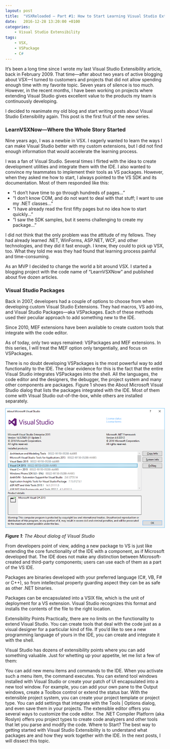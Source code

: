 ```yaml
---
layout: post
title:  "VSXReloaded — Part #1: How to Start Learning Visual Studio Extensibility"
date:   2016-12-28 13:20:00 +0100
categories:
    - Visual Studio Extensibility
tags:
    - VSX,
    - VSPackage
    - C#
---
```


It’s been a long time since I wrote my last Visual Studio Extensibility article, back in February 2009. That time—after about two years of active blogging about VSX—I turned to customers and projects that did not allow spending enough time with my favorite topic. Seven years of silence is too much. However, in the recent months, I have been working on projects where extending Visual Studio gives excellent value to the products my team is continuously developing.

I decided to reanimate my old blog and start writing posts about Visual Studio Extensibility again. This post is the first fruit of the new series.

### LearnVSXNow—Where the Whole Story Started

Nine years ago, I was a newbie in VSX. I eagerly wanted to learn the ways I can make Visual Studio better with my custom extensions, but I did not find enough information that would accelerate the learning process.

I was a fan of Visual Studio. Several times I flirted with the idea to create development utilities and integrate them with the IDE. I also wanted to convince my teammates to implement their tools as VS packages. However, when they asked me how to start, I always pointed to the VS SDK and its documentation. Most of them responded like this:

* “I don’t have time to go through hundreds of pages…”
* “I don’t know COM, and do not want to deal with that stuff; I want to use my .NET classes…”
* “I have already read the first fifty pages but no idea how to start quickly…”
* “I saw the SDK samples, but it seems challenging to create my package…”

I did not think that the only problem was the attitude of my fellows. They had already learned .NET, WinForms, ASP.NET, WCF, and other technologies, and they did it fast enough. I knew, they could to pick up VSX, too. What they told me was they had found that learning process painful and time-consuming.

As an MVP I decided to change the world a bit around VSX. I started a blogging project with the code name of “LearnVSXNow” and published about five dozen articles.

### Visual Studio Packages

Back in 2007, developers had a couple of options to choose from when developing custom Visual Studio Extensions. They had macros, VS add-ins, and Visual Studio Packages—aka VSPackages. Each of these methods used their peculiar approach to add something new to the IDE.

Since 2010, MEF extensions have been available to create custom tools that integrate with the code editor.

As of today, only two ways remained: VSPackages and MEF extensions. In this series, I will treat the MEF option only tangentially, and focus on VSPackages.

There is no doubt developing VSPackages is the most powerful way to add functionality to the IDE. The clear evidence for this is the fact that the entire Visual Studio integrates VSPackages into the shell. All the languages, the code editor and the designers, the debugger, the project system and many other components are packages. Figure 1 shows the About Microsoft Visual Studio dialog that lists the packages integrated with the IDE. Most of them come with Visual Studio out-of-the-box, while others are installed separately.

![VsAbout](/../assets/images/VSAbout.png)

*__Figure 1__: The About dialog of Visual Studio*

From developers point of view, adding a new package to VS is just like extending the core functionality of the IDE with a component, as if Microsoft developed that. The IDE does not make any distinction between Microsoft-created and third-party components; users can use each of them as a part of the VS IDE.

Packages are binaries developed with your preferred language (C#, VB, F# or C++), so from intellectual property guarding aspect they can be as safe as other .NET binaries.

Packages can be encapsulated into a VSIX file, which is the unit of deployment for a VS extension. Visual Studio recognizes this format and installs the contents of the file to the right location.

Extensibility Points
Practically, there are no limits on the functionality to extend Visual Studio. You can create tools that deal with the code just as a visual designer for a particular kind of file. If you’d like to see a new programming language of yours in the IDE, you can create and integrate it with the shell.

Visual Studio has dozens of extensibility points where you can add something valuable. Just for whetting up your appetite, let me list a few of them:

You can add new menu items and commands to the IDE. When you activate such a menu item, the command executes.
You can extend tool windows installed with Visual Studio or create your patch of UI encapsulated into a new tool window. For example, you can add your own pane to the Output windows, create a Toolbox control or extend the status bar.
With the extensible project system, you can create your project template or project type.
You can add settings that integrate with the Tools | Options dialog, and even save them in your projects.
The extensible editor offers you several ways to customize the code editor. The .NET Compiler Platform (aka Roslyn) offers you project types to create code analyzers and other tools that let you parse and modify the code.
Where to Start?
The best way to getting started with Visual Studio Extensibility is to understand what packages are and how they work together with the IDE. In the next posts, I will dissect this topic.